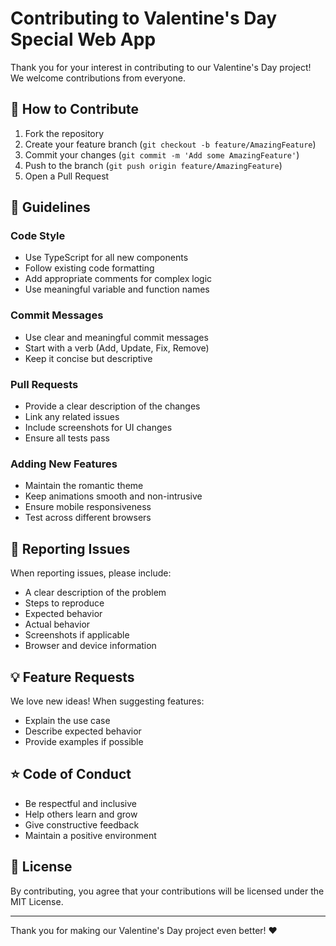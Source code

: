 # Contributing to Valentine's Day Special Web App

Thank you for your interest in contributing to our Valentine's Day project! We welcome contributions from everyone.

## 🤝 How to Contribute

1. Fork the repository
2. Create your feature branch (`git checkout -b feature/AmazingFeature`)
3. Commit your changes (`git commit -m 'Add some AmazingFeature'`)
4. Push to the branch (`git push origin feature/AmazingFeature`)
5. Open a Pull Request

## 📝 Guidelines

### Code Style
- Use TypeScript for all new components
- Follow existing code formatting
- Add appropriate comments for complex logic
- Use meaningful variable and function names

### Commit Messages
- Use clear and meaningful commit messages
- Start with a verb (Add, Update, Fix, Remove)
- Keep it concise but descriptive

### Pull Requests
- Provide a clear description of the changes
- Link any related issues
- Include screenshots for UI changes
- Ensure all tests pass

### Adding New Features
- Maintain the romantic theme
- Keep animations smooth and non-intrusive
- Ensure mobile responsiveness
- Test across different browsers

## 🐛 Reporting Issues

When reporting issues, please include:
- A clear description of the problem
- Steps to reproduce
- Expected behavior
- Actual behavior
- Screenshots if applicable
- Browser and device information

## 💡 Feature Requests

We love new ideas! When suggesting features:
- Explain the use case
- Describe expected behavior
- Provide examples if possible

## ⭐ Code of Conduct

- Be respectful and inclusive
- Help others learn and grow
- Give constructive feedback
- Maintain a positive environment

## 📄 License

By contributing, you agree that your contributions will be licensed under the MIT License.

---

Thank you for making our Valentine's Day project even better! ❤️
